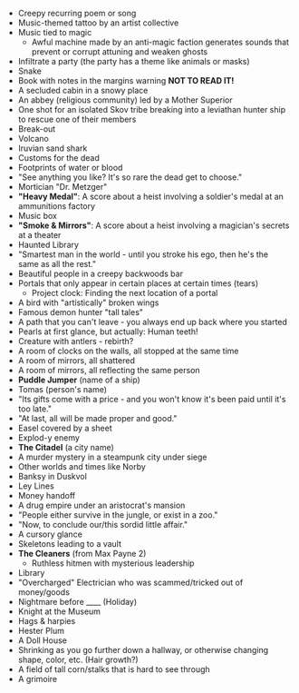 - Creepy recurring poem or song
- Music-themed tattoo by an artist collective
- Music tied to magic
  - Awful machine made by an anti-magic faction generates sounds that prevent or corrupt attuning and weaken ghosts
- Infiltrate a party (the party has a theme like animals or masks)
- Snake
- Book with notes in the margins warning **NOT TO READ IT!**
- A secluded cabin in a snowy place
- An abbey (religious community) led by a Mother Superior
- One shot for an isolated Skov tribe breaking into a leviathan hunter ship to rescue one of their members
- Break-out
- Volcano
- Iruvian sand shark
- Customs for the dead
- Footprints of water or blood
- "See anything you like? It's so rare the dead get to choose."
- Mortician "Dr. Metzger"
- **"Heavy Medal"**: A score about a heist involving a soldier's medal at an ammunitions factory
- Music box
- **"Smoke & Mirrors"**: A score about a heist involving a magician's secrets at a theater
- Haunted Library
- "Smartest man in the world - until you stroke his ego, then he's the same as all the rest."
- Beautiful people in a creepy backwoods bar
- Portals that only appear in certain places at certain times (tears)
  - Project clock: Finding the next location of a portal
- A bird with "artistically" broken wings
- Famous demon hunter "tall tales"
- A path that you can't leave - you always end up back where you started
- Pearls at first glance, but actually: Human teeth!
- Creature with antlers - rebirth?
- A room of clocks on the walls, all stopped at the same time
- A room of mirrors, all shattered
- A room of mirrors, all reflecting the same person
- **Puddle Jumper** (name of a ship)
- Tomas (person's name)
- "Its gifts come with a price - and you won't know it's been paid until it's too late."
- "At last, all will be made proper and good."
- Easel covered by a sheet
- Explod-y enemy
- **The Citadel** (a city name)
- A murder mystery in a steampunk city under siege
- Other worlds and times like Norby
- Banksy in Duskvol
- Ley Lines
- Money handoff
- A drug empire under an aristocrat's mansion
- "People either survive in the jungle, or exist in a zoo."
- "Now, to conclude our/this sordid little affair."
- A cursory glance
- Skeletons leading to a vault
- **The Cleaners** (from Max Payne 2)
  - Ruthless hitmen with mysterious leadership
- Library
- "Overcharged" Electrician who was scammed/tricked out of money/goods
- Nightmare before ____ (Holiday)
- Knight at the Museum
- Hags & harpies
- Hester Plum
- A Doll House
- Shrinking as you go further down a hallway, or otherwise changing shape, color, etc. (Hair growth?)
- A field of tall corn/stalks that is hard to see through
- A grimoire

